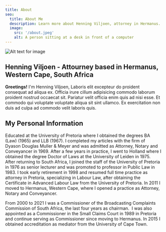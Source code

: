```yaml
---
title: About
seo:
  title: About Me
  description: Learn more about Henning Viljoen, attorney in Hermanus.
  image:
    src: '/about.jpeg'
    alt: A person sitting at a desk in front of a computer
---
```


![Alt text for image](/about.jpg)

## Henning Viljoen - Attourney based in Hermanus, Western Cape, South Africa

**Greetings!** I'm Henning Viljoen, Laboris elit excepteur do proident consequat ad aliqua ex. Officia irure cillum adipisicing commodo laborum proident nostrud occaecat sit. Pariatur velit officia enim quis ad nisi esse. Et commodo qui voluptate voluptate aliqua sit sint ullamco. Ex exercitation non duis ad culpa ad commodo velit laboris quis.

## My Personal Information

Educated at the University of Pretoria where I obtained the degrees BA (Law) (1965) and LLB (1967). I completed my articles with the firm of Dyason Douglas Muller & Meyer and was admitted as Attorney, Notary and Conveyancer in 1969. After a few years in practice, I went to Holland where I obtained the degree Doctor of Laws at the University of Leiden in 1975. After returning to South Africa, I joined the staff of the University of Pretoria in 1976 as senior lecturer and was promoted to professor in Public Law in 1983. I took early retirement in 1998 and resumed full time practice as attorney in Pretoria, specializing in Labour Law, after obtaining the Certificate in Advanced Labour Law from the University of Pretoria. In 2011 I moved to Hermanus, Western Cape, where I opened a practice as Attorney, Notary and Conveyancer.

From 2000 to 2021 I was a Commissioner of the Broadcasting Complaints Commission of South Africa, the last four years as chairman.  I was also appointed as a Commissioner in the Small Claims Court in 1989 in Pretoria and continue serving as Commissioner since moving to Hermanus. In 2015 I obtained accreditation as mediator from the University of Cape Town.
